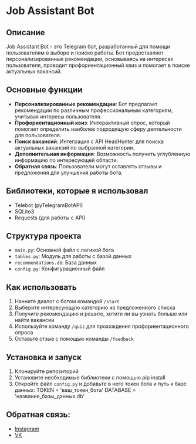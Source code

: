 # Job Assistant Bot

## Описание

Job Assistant Bot - это Telegram бот, разработанный для помощи пользователям в выборе и поиске работы. Бот предоставляет персонализированные рекомендации, основываясь на интересах пользователя, проводит профориентационный квиз и помогает в поиске актуальных вакансий.

## Основные функции

- **Персонализированные рекомендации**: Бот предлагает рекомендации по различным профессиональным категориям, учитывая интересы пользователя.
- **Профориентационный квиз**: Интерактивный опрос, который помогает определить наиболее подходящую сферу деятельности для пользователя.
- **Поиск вакансий**: Интеграция с API HeadHunter для поиска актуальных вакансий по выбранной категории.
- **Дополнительная информация**: Возможность получить углубленную информацию по интересующей области.
- **Обратная связь**: Пользователи могут оставлять отзывы и предложения для улучшения работы бота.

## Библиотеки, которые я использовал

- Telebot (pyTelegramBotAPI)
- SQLite3
- Requests (для работы с API)

## Структура проекта

- `main.py`: Основной файл с логикой бота
- `tables.py`: Модуль для работы с базой данных
- `recommendations.db`: База данных
- `config.py`: Конфигурационный файл

## Как использовать

1. Начните диалог с ботом командой `/start`
2. Выберите интересующую категорию из предложенного списка
3. Получите рекомендацию и решите, хотите ли вы узнать больше или найти вакансии
4. Используйте команду `/quiz` для прохождения профориентационного опроса
5. Оставьте отзыв с помощью команды `/feedback`

## Установка и запуск

1. Клонируйте репозиторий
2. Установите необходимые библиотеки с помощью pip install 
3. Откройте файл `config.py` и добавьте в него токен бота и путь к базе данных:
   TOKEN = 'ваш_токен_бота'
   DATABASE = 'название_базы_данных.db'

## Обратная связь:
- [Instagram](https://www.instagram.com/chll_killer/)
- [VK](https://vk.com/id543558031)
